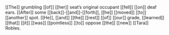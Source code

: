 [[The]] grumbling [[of]] [[her]] seat’s original occupant [[fell]] [[on]] deaf ears. [[After]] some [[back]]-[[and]]-[[forth]], [[he]] [[moved]] [[to]] [[another]] spot. [[He]], [[and]] [[the]] [[rest]] [[of]] [[our]] grade, [[learned]] [[that]] [[it]] [[was]] [[pointless]] [[to]] oppose [[the]] [[new]] [[Tara]] Robles. 